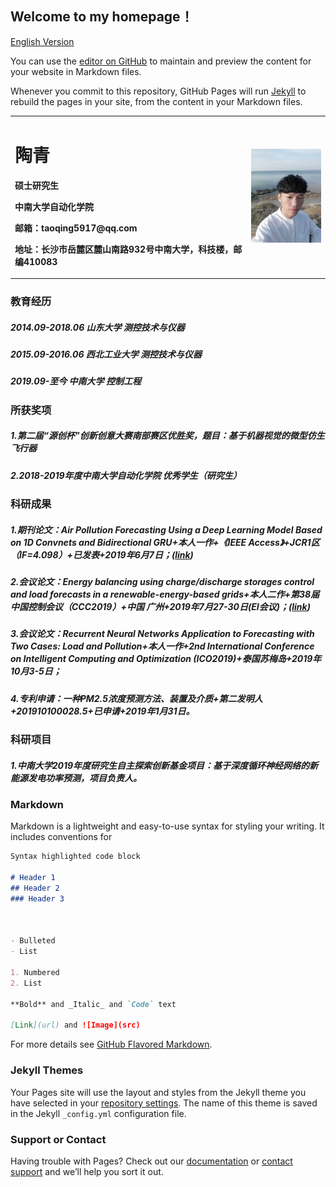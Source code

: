 ## Welcome to my homepage！

[English Version](index-en.md)

You can use the [editor on GitHub](https://github.com/taoqing5917/taoqing5917.github.io/edit/master/index.md) to maintain and preview the content for your website in Markdown files.

Whenever you commit to this repository, GitHub Pages will run [Jekyll](https://jekyllrb.com/) to rebuild the pages in your site, from the content in your Markdown files.

<table border="0">
  <tr>
    <td width="75%">
      <h1>陶青</h1>
      <p><b>硕士研究生</b></p>
      <p><b>中南大学自动化学院</b></p>
      <p><b>邮箱：taoqing5917@qq.com</b></p>
      <p><b>地址：长沙市岳麓区麓山南路932号中南大学，科技楼，邮编410083</b></p>
    </td>
    <td width="25%">
      <img src="/taoqing5917.jpg" width="100%">      
    </td>
  </tr>
</table>





### 教育经历
##### 2014.09-2018.06 山东大学 测控技术与仪器
##### 2015.09-2016.06 西北工业大学 测控技术与仪器
##### 2019.09-至今 中南大学 控制工程

### 所获奖项
##### 1.第二届“源创杯”创新创意大赛南部赛区优胜奖，题目：基于机器视觉的微型仿生飞行器
##### 2.2018-2019年度中南大学自动化学院 优秀学生（研究生）

### 科研成果
##### 1.期刊论文：Air Pollution Forecasting Using a Deep Learning Model Based on 1D Convnets and Bidirectional GRU+本人一作+《IEEE Access》+JCR1区（IF=4.098）+已发表+2019年6月7日；([link](https://ieeexplore.ieee.org/document/8732985))
##### 2.会议论文：Energy balancing using charge/discharge storages control and load forecasts in a renewable-energy-based grids+本人二作+第38届中国控制会议（CCC2019）+中国 广州+2019年7月27-30日(EI会议)；([link](https://arxiv.org/abs/1906.02959))
##### 3.会议论文：Recurrent Neural Networks Application to Forecasting with Two Cases: Load and Pollution+本人一作+2nd International Conference on Intelligent Computing and Optimization (ICO2019)+泰国苏梅岛+2019年10月3-5日；
##### 4.专利申请：一种PM2.5浓度预测方法、装置及介质+第二发明人+201910100028.5+已申请+2019年1月31日。

### 科研项目
##### 1.中南大学2019年度研究生自主探索创新基金项目：基于深度循环神经网络的新能源发电功率预测，项目负责人。


### Markdown

Markdown is a lightweight and easy-to-use syntax for styling your writing. It includes conventions for

```markdown
Syntax highlighted code block

# Header 1
## Header 2
### Header 3



- Bulleted
- List

1. Numbered
2. List

**Bold** and _Italic_ and `Code` text

[Link](url) and ![Image](src)
```

For more details see [GitHub Flavored Markdown](https://guides.github.com/features/mastering-markdown/).

### Jekyll Themes

Your Pages site will use the layout and styles from the Jekyll theme you have selected in your [repository settings](https://github.com/taoqing5917/taoqing5917.github.io/settings). The name of this theme is saved in the Jekyll `_config.yml` configuration file.

### Support or Contact

Having trouble with Pages? Check out our [documentation](https://help.github.com/categories/github-pages-basics/) or [contact support](https://github.com/contact) and we’ll help you sort it out.
